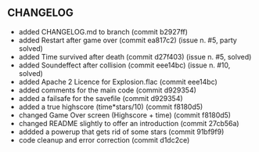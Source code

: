 ## CHANGELOG
- added CHANGELOG.md to branch                      (commit b2927ff)
- added Restart after game over                     (commit ea817c2) (issue n. #5, party solved)
- added Time survived after death                   (commit d27f403) (issue n. #5, solved)
- added Soundeffect after collision                 (commit eee14bc) (issue n. #10, solved)
- added Apache 2 Licence for Explosion.flac         (commit eee14bc)
- added comments for the main code                  (commit d929354)
- added a failsafe for the savefile                 (commit d929354)
- added a true highscore (time*stars/10)            (commit f8180d5)
- changed Game Over screen (Highscore + time)       (commit f8180d5)
- changed README slightly to offer an introduction  (commit 27cb56a)
- addded a powerup that gets rid of some stars      (commit 91bf9f9)
- code cleanup and error correction                 (commit d1dc2ce)
